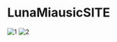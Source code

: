 # LunaMiausicSITE
![1](https://user-images.githubusercontent.com/123339120/232245366-72f3a3fe-00b4-44d7-b68f-61449f78e184.png)
![2](https://user-images.githubusercontent.com/123339120/232245373-4daf4c0c-b62a-4e2f-8871-a69bca7cb216.png)
